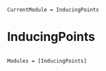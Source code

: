 ```@meta
CurrentModule = InducingPoints
```

# InducingPoints

```@index
```

```@autodocs
Modules = [InducingPoints]
```
